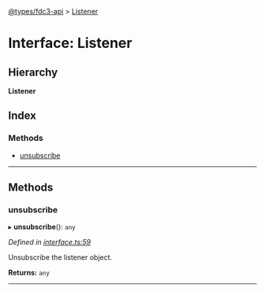 [@types/fdc3-api](../README.md) > [Listener](../interfaces/listener.md)

# Interface: Listener

## Hierarchy

**Listener**

## Index

### Methods

* [unsubscribe](listener.md#unsubscribe)

---

## Methods

<a id="unsubscribe"></a>

###  unsubscribe

▸ **unsubscribe**(): `any`

*Defined in [interface.ts:59](/src/interface.ts#L59)*

Unsubscribe the listener object.

**Returns:** `any`

___

